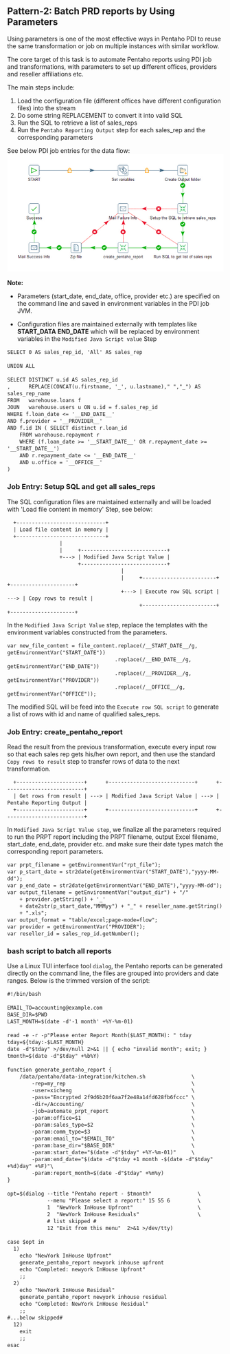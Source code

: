 ## Pattern-2: Batch PRD reports by Using Parameters ##

Using parameters is one of the most effective ways in Pentaho PDI to reuse
the same transformation or job on multiple instances with similar workflow. 

The core target of this task is to automate Pentaho reports using PDI job and transformations,
with parameters to set up different offices, providers and reseller affiliations etc.

The main steps include:
1. Load the configuration file (different offices have different configuration files) into the stream
2. Do some string REPLACEMENT to convert it into valid SQL
3. Run the SQL to retrieve a list of sales_reps
4. Run the `Pentaho Reporting Output` step for each sales_rep and the corresponding parameters

See below PDI job entries for the data flow:
![PDI job entries](images/pentaho_automate_prpt.jpg)

**Note:**

+ Parameters (start_date, end_date, office, provider etc.) are specified on the
  command line and saved in environment variables in the PDI job JVM.

+ Configuration files are maintained externally with templates like __START_DATA__
__END_DATE__ which will be replaced by environment variables in the 
`Modified Java Script value` Step

```
SELECT 0 AS sales_rep_id, 'All' AS sales_rep

UNION ALL

SELECT DISTINCT u.id AS sales_rep_id
,      REPLACE(CONCAT(u.firstname, '_', u.lastname)," ","_") AS sales_rep_name
FROM   warehouse.loans f
JOUN   warehouse.users u ON u.id = f.sales_rep_id
WHERE f.loan_date <= '__END_DATE__'
AND f.provider = '__PROVIDER__'
AND f.id IN ( SELECT distinct r.loan_id
    FROM warehouse.repayment r 
    WHERE (f.loan_date >= '__START_DATE__' OR r.repayment_date >= '__START_DATE__')
    AND r.repayment_date <= '__END_DATE__' 
    AND u.office = '__OFFICE__'
)
```

### Job Entry: Setup SQL and get all sales_reps ###

The SQL configuration files are maintained externally and will be loaded 
with 'Load file content in memory' Step, see below:

```
  +-----------------------------+
  | Load file content in memory | 
  +-----------------------------+
                 |
                 |     +----------------------------+
                 +---> | Modified Java Script Value |
                       +----------------------------+
                                     |
                                     |     +------------------------+      +---------------------+
                                     +---> | Execute row SQL script | ---> | Copy rows to result |
                                           +------------------------+      +---------------------+

```

In the `Modified Java Script Value` step, replace the templates with the environment variables constructed from
the parameters.

```
var new_file_content = file_content.replace(/__START_DATE__/g, getEnvironmentVar("START_DATE"))
                                   .replace(/__END_DATE__/g, getEnvironmentVar("END_DATE"))  
                                   .replace(/__PROVIDER__/g, getEnvironmentVar("PROVIDER"))
                                   .replace(/__OFFICE__/g, getEnvironmentVar("OFFICE"));
```

The modified SQL will be feed into the `Execute row SQL script` to generate a list of rows
with id and name of qualified sales_reps. 


### Job Entry: create_pentaho_report ###
Read the result from the previous transformation, execute every input row so that each sales rep gets
his/her own report, and then use the standard `Copy rows to result` step to transfer rows of data to 
the next transformation.

```
  +----------------------+      +----------------------------+      +--------------------------+
  | Get rows from result | ---> | Modified Java Script Value | ---> | Pentaho Reporting Output |
  +----------------------+      +----------------------------+      +--------------------------+
```

In `Modified Java Script Value step`, we finalize all the parameters required to run the PRPT report including
the PRPT filename, output Excel filename, start_date, end_date, provider etc. and make sure their date types 
match the corresponding report parameters.
```
var prpt_filename = getEnvironmentVar("rpt_file");
var p_start_date = str2date(getEnvironmentVar("START_DATE"),"yyyy-MM-dd");
var p_end_date = str2date(getEnvironmentVar("END_DATE"),"yyyy-MM-dd");
var output_filename = getEnvironmentVar("output_dir") + "/" 
    + provider.getString() + '_'
    + date2str(p_start_date,"MMMyy") + "_" + reseller_name.getString()
    + ".xls";
var output_format = "table/excel;page-mode=flow";
var provider = getEnvironmentVar("PROVIDER");
var reseller_id = sales_rep_id.getNumber();
```

### bash script to batch all reports ###
Use a Linux TUI interface tool `dialog`, the Pentaho reports can be generated
directly on the command line, the files are grouped into providers and date ranges.
Below is the trimmed version of the script:

```
#!/bin/bash

EMAIL_TO=accounting@example.com
BASE_DIR=$PWD
LAST_MONTH=$(date -d'-1 month' +%Y-%m-01)

read -e -r -p"Please enter Report Month($LAST_MONTH): " tday
tday=${tday:-$LAST_MONTH}
date -d"$tday" >/dev/null 2>&1 || { echo "invalid month"; exit; }
tmonth=$(date -d"$tday" +%b%Y)

function generate_pentaho_report {
    /data/pentaho/data-integration/kitchen.sh               \
        -rep=my_rep                                         \
        -user=xicheng                                       \
        -pass="Encrypted 2f9d6b20f6aa7f2e48a14fd628fb6fccc" \
        -dir=/Accounting/                                   \
        -job=automate_prpt_report                           \
        -param:office=$1                                    \
        -param:sales_type=$2                                \
        -param:comm_type=$3                                 \
        -param:email_to="$EMAIL_TO"                         \
        -param:base_dir="$BASE_DIR"                         \
        -param:start_date="$(date -d"$tday" +%Y-%m-01)"     \
        -param:end_date="$(date -d"$tday +1 month -$(date -d"$tday" +%d)day" +%F)"\
        -param:report_month=$(date -d"$tday" +%m%y)
}

opt=$(dialog --title "Pentaho report - $tmonth"               \
             --menu "Please select a report:" 15 55 6         \
             1  "NewYork InHouse Upfront"                     \
             2  "NewYork InHouse Residuals"                   \
             # list skipped #
             12 "Exit from this menu"  2>&1 >/dev/tty)
             
case $opt in
  1)
    echo "NewYork InHouse Upfront"
    generate_pentaho_report newyork inhouse upfront
    echo "Completed: newyork InHouse Upfront"
    ;;
  2)
    echo "NewYork InHouse Residual"
    generate_pentaho_report newyork inhouse residual
    echo "Completed: NewYork InHouse Residual"
    ;;
#...below skipped#
  12)
    exit
    ;;
esac
```





